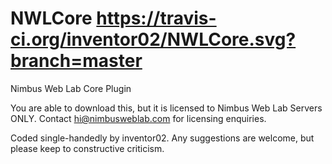 # NWLCore https://travis-ci.org/inventor02/NWLCore.svg?branch=master
Nimbus Web Lab Core Plugin

You are able to download this, but it is licensed to Nimbus Web Lab Servers ONLY. Contact hi@nimbusweblab.com for licensing enquiries.

Coded single-handedly by inventor02. Any suggestions are welcome, but please keep to constructive criticism.
